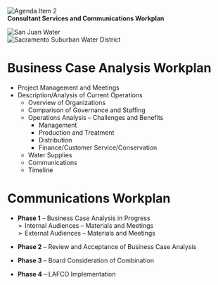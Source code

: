 <!-- Page 1 -->
![Agenda Item 2](https://via.placeholder.com/1024x768.png?text=Agenda+Item+2)  
**Consultant Services and Communications Workplan**  

![San Juan Water](https://via.placeholder.com/150x50.png?text=San+Juan+Water)  
![Sacramento Suburban Water District](https://via.placeholder.com/150x50.png?text=Sacramento+Suburban+Water+District)  
<!-- Page 2 -->
# Business Case Analysis Workplan

- Project Management and Meetings
- Description/Analysis of Current Operations
  - Overview of Organizations
  - Comparison of Governance and Staffing
  - Operations Analysis – Challenges and Benefits
    - Management
    - Production and Treatment
    - Distribution
    - Finance/Customer Service/Conservation
  - Water Supplies
  - Communications
  - Timeline
<!-- Page 3 -->
# Communications Workplan

- **Phase 1** – Business Case Analysis in Progress  
  ➢ Internal Audiences – Materials and Meetings  
  ➢ External Audiences – Materials and Meetings  

- **Phase 2** – Review and Acceptance of Business Case Analysis  

- **Phase 3** – Board Consideration of Combination  

- **Phase 4** – LAFCO Implementation  
